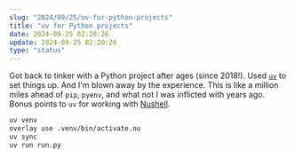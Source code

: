 ```yaml
---
slug: "2024/09/25/uv-for-python-projects"
title: "uv for Python projects"
date: 2024-09-25 02:20:26
update: 2024-09-25 02:20:26
type: "status"
---
```


Got back to tinker with a Python project after ages (since 2018!). Used [`uv`](https://github.com/astral-sh/uv) to set things up. And I'm blown away by the experience. This is like a million miles ahead of `pip`, `pyenv`, and what not I was inflicted with years ago. Bonus points to `uv` for working with [Nushell](https://www.nushell.sh/).

```sh
uv venv
overlay use .venv/bin/activate.nu
uv sync
uv run run.py
```
